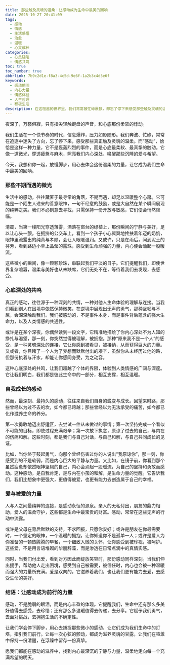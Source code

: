 ```yaml
---
title: 那些触及灵魂的温柔：让感动成为生命中最美的回响
date: 2025-10-27 20:41:09
tags:
  - 感动
  - 情感
  - 生活感悟
  - 治愈
  - 温暖
  - 心灵成长
categories: 
  - 心灵随笔
  - 情感共鸣
toc: true
toc_number: true
abbrlink: 7b9c2d1e-f8a3-4c5d-9e6f-1a2b3c4d5e6f
keywords:
  - 感动瞬间
  - 内心力量
  - 情感体验
  - 人生哲理
  - 积极生活
description: 在这喧嚣的世界里，我们常常被忙碌裹挟，却忘了停下来感受那些触及灵魂的温柔。本文将带你走进“感动”的深处，探索它如何滋养我们的内心，成为我们前行的力量，让生命充满温暖与希望。
---
```


夜深了，万籁俱寂，只有指尖轻触键盘的声音，和心底那份柔软的悸动。

我们生活在一个快节奏的时代，信息爆炸，压力如影随形。我们奔波、忙碌，常常在追逐中迷失了方向，忘了停下来，感受那些真正触及灵魂的温柔。而“感动”，恰恰是这样一种力量，它不是轰轰烈烈的事件，而是心底最柔软、最真挚的触动。它像一道微光，穿透疲惫与麻木，照亮我们内心深处，唤醒那些沉睡的爱与希望。

今天，我想和你一起，放慢脚步，用心去体会这份温柔的力量，让它成为我们生命中最美的回响。

### 那些不期而遇的微光

生活中的感动，往往藏匿于最寻常的角落，不期而遇，却足以温暖整个心房。它可能是一个陌生人递来的善意眼神，一句不经意的鼓励，或是大自然在某个瞬间展现的纯粹之美。我们不必刻意去寻找，只需保持一份开放与敏感，它们便会悄然降临。

清晨，当第一缕阳光穿透薄雾，洒落在窗台的绿植上，那份瞬间的宁静与美好，足以让心头一颤。在拥挤的公交车上，看到一个孩子小心翼翼地搀扶着年迈的奶奶，眼神里流露出的纯真与孝顺，会让人眼眶湿润。又或许，只是在雨后，闻到泥土的芬芳，看到路边小草上晶莹的露珠，感受到生命顽强的力量，内心便会涌起一股暖流。

这些微小的瞬间，像一颗颗珍珠，串联起我们平淡的日子。它们提醒我们，即使世界复杂喧嚣，温柔与美好也从未缺席，它们无处不在，等待着我们去发现，去感受。

### 心底深处的共鸣

真正的感动，往往源于一种深刻的共情，一种对他人生命体验的理解与连接。当我们看到别人在困境中依然保持微笑，在逆境中展现出无声的勇气，那种坚韧与不屈，会深深触动我们。我们被感动的，不是事件本身，而是事件背后蕴含的强大生命力，以及人类情感的共通性。

或许是在某个深夜，你偶然读到一段文字，它精准地描绘了你内心深处不为人知的挣扎与渴望，那一刻，你突然觉得被理解，被拥抱。那种“原来我不是一个人”的感受，是一种灵魂深处的连接，它让你感到被看见，被接纳，从而获得巨大的力量。又或者，你目睹了一个人为了梦想而默默付出的艰辛，虽然你从未经历过他的路，但那份执着与汗水，却能让你感同身受，为之动容。

这种心底深处的共鸣，让我们超越了个体的界限，体验到人类情感的广阔与深邃。它让我们明白，我们都是彼此生命中的一部分，相互支撑，相互温暖。

### 自我成长的感动

然而，最深刻、最持久的感动，往往来自我们自身的蜕变与成长。回望来时路，那些曾经以为过不去的坎，如今都已跨越；那些曾经以为无法承受的痛苦，如今都已化作滋养生命的养分。

第一次勇敢地迈出舒适区，去尝试一件从未做过的事情；第一次坚持完成一个看似不可能的目标，即使过程充满艰辛；第一次放下执念，原谅了过去的自己，与内在的伤痛和解。这些时刻，都是我们与自己对话，与自己和解，与自己共同成长的见证。

比如，当你终于鼓起勇气，向那个曾经伤害过你的人说出“我原谅你”，那一刻，你感受到的不是软弱，而是内心巨大的平静与力量。又比如，在镜子前，你看到那个虽然疲惫却依然眼神坚韧的自己，内心会涌起一股暖流，为自己的坚持和勇敢而感动。这种感动，是自我肯定，是与内在小孩的和解，是生命力量的觉醒。它告诉我们，我们比想象中更强大，更值得被爱，也更有能力去创造属于自己的幸福。

### 爱与被爱的力量

人与人之间最纯粹的连接，是感动永恒的源泉。亲人的无私付出，朋友的鼎力相助，爱人的温柔守护，这些都是生命中最宝贵的财富。感动，常常在这些无声的行动中流露。

或许是父母在背后默默的支持，不求回报，只愿你安好；或许是朋友在你最需要时，一个坚定的眼神，一个温暖的拥抱，让你知道你不是孤单一人；或许是爱人为你准备的一顿热腾腾的早餐，一个细致入微的关怀，让你感受到被珍视，被呵护。这些爱，不是用言语堆砌的华丽辞藻，而是渗透在日常点滴中的真情实感。

同时，当我们付出爱，看到对方因此而绽放笑容时，那份感动同样深刻。当我们伸出援手，帮助他人走出困境，感受到自己被需要，被信任时，内心也会被一种温暖而强大的力量所充满。爱是双向的，它滋养着我们，也让我们更有能力去爱，去感受生命的美好。

### 结语：让感动成为前行的力量

感动，不是脆弱的眼泪，而是内心丰盈的体现。它提醒我们，生命中还有那么多美好值得去感受，去珍惜；还有那么多温暖值得去传递，去分享。它赋予我们勇气，去面对挑战，去拥抱生活的不确定性。

让我们学会停下脚步，用心去捕捉那些微小的感动，让它们成为我们生命中的灯塔，指引我们前行。让每一次心弦的颤动，都成为滋养灵魂的甘露，让我们在喧嚣中保持一份清醒，在浮躁中留存一份真挚。

愿我们都能在感动的滋养中，找到内心最深沉的宁静与力量，温柔地走向每一个充满希望的明天。